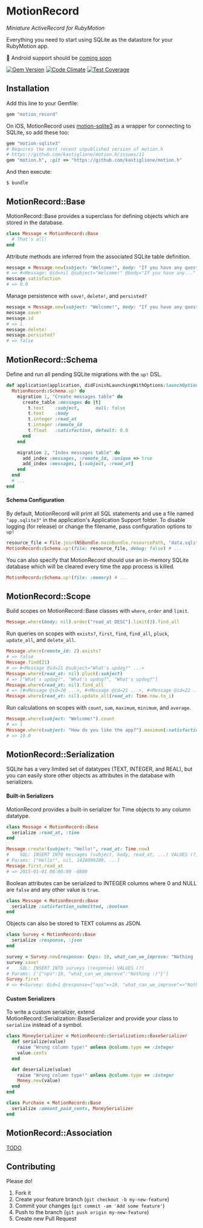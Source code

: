 MotionRecord
============

*Miniature ActiveRecord for RubyMotion*

Everything you need to start using SQLite as the datastore for your RubyMotion
app.

:turtle: Android support should be [coming soon](https://github.com/magoosh/motion_record/issues/3)

[![Gem Version](https://badge.fury.io/rb/motion_record.svg)](http://badge.fury.io/rb/motion_record) [![Code Climate](https://codeclimate.com/github/magoosh/motion_record/badges/gpa.svg)](https://codeclimate.com/github/magoosh/motion_record) [![Test Coverage](https://codeclimate.com/github/magoosh/motion_record/badges/coverage.svg)](https://codeclimate.com/github/magoosh/motion_record)

Installation
------------

Add this line to your Gemfile:

```ruby
gem "motion_record"
```

On iOS, MotionRecord uses [motion-sqlite3](https://github.com/mattgreen/motion-sqlite3)
as a wrapper for connecting to SQLite, so add these too:

```ruby
gem "motion-sqlite3"
# Requires the most recent unpublished version of motion.h
# https://github.com/kastiglione/motion.h/issues/11
gem "motion.h", :git => "https://github.com/kastiglione/motion.h"
```

And then execute:

```
$ bundle
```

MotionRecord::Base
------------------

MotionRecord::Base provides a superclass for defining objects which are stored
in the database.

```ruby
class Message < MotionRecord::Base
  # That's all!
end
```

Attribute methods are inferred from the associated SQLite table definition.

```ruby
message = Message.new(subject: "Welcome!", body: "If you have any questions...")
# => #<Message: @id=nil @subject="Welcome!" @body="If you have any..." ...>
message.satisfaction
# => 0.0
```

Manage persistence with `save!`, `delete!`, and `persisted?`

```ruby
message = Message.new(subject: "Welcome!", body: "If you have any questions...")
message.save!
message.id
# => 1
message.delete!
message.persisted?
# => false
```

MotionRecord::Schema
--------------------

Define and run all pending SQLite migrations with the `up!` DSL.

```ruby
def application(application, didFinishLaunchingWithOptions:launchOptions)
  MotionRecord::Schema.up! do
    migration 1, "Create messages table" do
      create_table :messages do |t|
        t.text    :subject,      null: false
        t.text    :body
        t.integer :read_at
        t.integer :remote_id
        t.float   :satisfaction, default: 0.0
      end
    end

    migration 2, "Index messages table" do
      add_index :messages, :remote_id, :unique => true
      add_index :messages, [:subject, :read_at]
    end
  end
  # ...
end
```

#### Schema Configuration

By default, MotionRecord will print all SQL statements and use a file named
`"app.sqlite3"` in the application's Application Support folder. To disable
logging (for release) or change the filename, pass configuration options to `up!`

```ruby
resource_file = File.join(NSBundle.mainBundle.resourcePath, "data.sqlite3")
MotionRecord::Schema.up!(file: resource_file, debug: false) # ...
```

You can also specify that MotionRecord should use an in-memory SQLite database
which will be cleared every time the app process is killed.

```ruby
MotionRecord::Schema.up!(file: :memory) # ...
```

MotionRecord::Scope
-------------------

Build scopes on MotionRecord::Base classes with `where`, `order` and `limit`.

```ruby
Message.where(body: nil).order("read_at DESC").limit(3).find_all
```

Run queries on scopes with `exists?`, `first`, `find`, `find_all`, `pluck`,
`update_all`, and `delete_all`.

```ruby
Message.where(remote_id: 2).exists?
# => false
Message.find(21)
# => #<Message @id=21 @subject="What's updog?" ...>
Message.where(read_at: nil).pluck(:subject)
# => ["What's updog?", "What's updog?", "What's updog?"]
Message.where(read_at: nil).find_all
# => [#<Message @id=20 ...>, #<Message @id=21 ...>, #<Message @id=22 ...>]
Message.where(read_at: nil).update_all(read_at: Time.now.to_i)
```

Run calculations on scopes with `count`, `sum`, `maximum`, `minimum`, and
`average`.

```ruby
Message.where(subject: "Welcome!").count
# => 1
Message.where(subject: "How do you like the app?").maximum(:satisfaction)
# => 10.0
```

MotionRecord::Serialization
----------------------------------

SQLite has a very limited set of datatypes (TEXT, INTEGER, and REAL), but you
can easily store other objects as attributes in the database with serializers.

#### Built-in Serializers

MotionRecord provides a built-in serializer for Time objects to any column
datatype.

```ruby
class Message < MotionRecord::Base
  serialize :read_at, :time
end

Message.create!(subject: "Hello!", read_at: Time.now)
#    SQL: INSERT INTO messages (subject, body, read_at, ...) VALUES (?, ?, ?...)
# Params: ["Hello!", nil, 1420099200, ...]
Message.first.read_at
# => 2015-01-01 00:00:00 -0800
```

Boolean attributes can be serialized to INTEGER columns where 0 and NULL are
`false` and any other value is `true`.

```ruby
class Message < MotionRecord::Base
  serialize :satisfaction_submitted, :boolean
end
```

Objects can also be stored to TEXT columns as JSON.

```ruby
class Survey < MotionRecord::Base
  serialize :response, :json
end

survey = Survey.new(response: {nps: 10, what_can_we_improve: "Nothing :)"})
survey.save!
#    SQL: INSERT INTO surveys (response) VALUES (?)
# Params: ['{"nps":10, "what_can_we_improve":"Nothing :)"}']
Survey.first
# => #<Survey: @id=1 @response={"nps"=>10, "what_can_we_improve"=>"Nothing :)"}>
```

#### Custom Serializers

To write a custom serializer, extend MotionRecord::Serialization::BaseSerializer
and provide your class to `serialize` instead of a symbol.

```ruby
class MoneySerializer < MotionRecord::Serialization::BaseSerializer
  def serialize(value)
    raise "Wrong column type!" unless @column.type == :integer
    value.cents
  end

  def deserialize(value)
    raise "Wrong column type!" unless @column.type == :integer
    Money.new(value)
  end
end

class Purchase < MotionRecord::Base
  serialize :amount_paid_cents, MoneySerializer
end
```

MotionRecord::Association
-------------------------

[TODO](https://github.com/magoosh/motion_record/issues/7)


Contributing
------------

Please do!

1. Fork it
2. Create your feature branch (`git checkout -b my-new-feature`)
3. Commit your changes (`git commit -am 'Add some feature'`)
4. Push to the branch (`git push origin my-new-feature`)
5. Create new Pull Request
